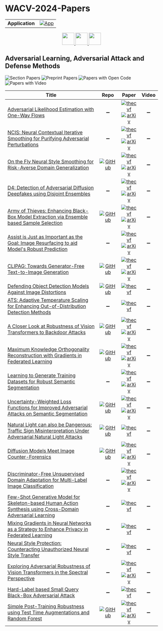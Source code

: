 # WACV-2024-Papers

<table>
    <tr>
        <td><strong>Application</strong></td>
        <td>
            <a href="https://huggingface.co/spaces/DmitryRyumin/NewEraAI-Papers" style="float:left;">
                <img src="https://img.shields.io/badge/🤗-NewEraAI--Papers-FFD21F.svg" alt="App" />
            </a>
        </td>
    </tr>
</table>

<div align="center">
    <a href="https://github.com/DmitryRyumin/WACV-2024-Papers/blob/main/sections/3d_cv.md">
        <img src="https://cdn.jsdelivr.net/gh/DmitryRyumin/NewEraAI-Papers@main/images/left.svg" width="40" alt="" />
    </a>
    <a href="https://github.com/DmitryRyumin/WACV-2024-Papers/">
        <img src="https://cdn.jsdelivr.net/gh/DmitryRyumin/NewEraAI-Papers@main/images/home.svg" width="40" alt="" />
    </a>
    <a href="https://github.com/DmitryRyumin/WACV-2024-Papers/blob/main/sections/biometrics_face_gesture_body_pose.md">
        <img src="https://cdn.jsdelivr.net/gh/DmitryRyumin/NewEraAI-Papers@main/images/right.svg" width="40" alt="" />
    </a>
</div>

## Adversarial Learning, Adversarial Attack and Defense Methods

![Section Papers](https://img.shields.io/badge/Section%20Papers-22-42BA16) ![Preprint Papers](https://img.shields.io/badge/Preprint%20Papers-15-b31b1b) ![Papers with Open Code](https://img.shields.io/badge/Papers%20with%20Open%20Code-10-1D7FBF) ![Papers with Video](https://img.shields.io/badge/Papers%20with%20Video-0-FF0000)

| **Title** | **Repo** | **Paper** | **Video** |
|-----------|:--------:|:---------:|:---------:|
| [Adversarial Likelihood Estimation with One-Way Flows](https://openaccess.thecvf.com/content/WACV2024/html/Ben-Dov_Adversarial_Likelihood_Estimation_With_One-Way_Flows_WACV_2024_paper.html) | :heavy_minus_sign: | [![thecvf](https://img.shields.io/badge/pdf-thecvf-7395C5.svg)](https://openaccess.thecvf.com/content/WACV2024/papers/Ben-Dov_Adversarial_Likelihood_Estimation_With_One-Way_Flows_WACV_2024_paper.pdf) <br /> [![arXiv](https://img.shields.io/badge/arXiv-2307.09882-b31b1b.svg)](http://arxiv.org/abs/2307.09882) | :heavy_minus_sign: |
| [NCIS: Neural Contextual Iterative Smoothing for Purifying Adversarial Perturbations](https://openaccess.thecvf.com/content/WACV2024/html/Cha_NCIS_Neural_Contextual_Iterative_Smoothing_for_Purifying_Adversarial_Perturbations_WACV_2024_paper.html) | :heavy_minus_sign: | [![thecvf](https://img.shields.io/badge/pdf-thecvf-7395C5.svg)](https://openaccess.thecvf.com/content/WACV2024/papers/Cha_NCIS_Neural_Contextual_Iterative_Smoothing_for_Purifying_Adversarial_Perturbations_WACV_2024_paper.pdf) <br /> [![arXiv](https://img.shields.io/badge/arXiv-2106.11644-b31b1b.svg)](http://arxiv.org/abs/2106.11644) | :heavy_minus_sign: |
| [On the Fly Neural Style Smoothing for Risk-Averse Domain Generalization](https://openaccess.thecvf.com/content/WACV2024/html/Mehra_On_the_Fly_Neural_Style_Smoothing_for_Risk-Averse_Domain_Generalization_WACV_2024_paper.html) | [![GitHub](https://img.shields.io/github/stars/akshaymehra24/RiskAverseDG?style=flat)](https://github.com/akshaymehra24/RiskAverseDG) | [![thecvf](https://img.shields.io/badge/pdf-thecvf-7395C5.svg)](https://openaccess.thecvf.com/content/WACV2024/papers/Mehra_On_the_Fly_Neural_Style_Smoothing_for_Risk-Averse_Domain_Generalization_WACV_2024_paper.pdf) <br /> [![arXiv](https://img.shields.io/badge/arXiv-2307.08551-b31b1b.svg)](http://arxiv.org/abs/2307.08551) | :heavy_minus_sign: |
| [D4: Detection of Adversarial Diffusion Deepfakes using Disjoint Ensembles](https://openaccess.thecvf.com/content/WACV2024/html/Hooda_D4_Detection_of_Adversarial_Diffusion_Deepfakes_Using_Disjoint_Ensembles_WACV_2024_paper.html) | :heavy_minus_sign: | [![thecvf](https://img.shields.io/badge/pdf-thecvf-7395C5.svg)](https://openaccess.thecvf.com/content/WACV2024/papers/Hooda_D4_Detection_of_Adversarial_Diffusion_Deepfakes_Using_Disjoint_Ensembles_WACV_2024_paper.pdf) <br /> [![arXiv](https://img.shields.io/badge/arXiv-2202.05687-b31b1b.svg)](http://arxiv.org/abs/2202.05687) | :heavy_minus_sign: |
| [Army of Thieves: Enhancing Black-Box Model Extraction via Ensemble based Sample Selection](https://openaccess.thecvf.com/content/WACV2024/html/Jindal_Army_of_Thieves_Enhancing_Black-Box_Model_Extraction_via_Ensemble_Based_WACV_2024_paper.html) | [![GitHub](https://img.shields.io/github/stars/akshitjindal1/AOT_WACV?style=flat)](https://github.com/akshitjindal1/AOT_WACV) | [![thecvf](https://img.shields.io/badge/pdf-thecvf-7395C5.svg)](https://openaccess.thecvf.com/content/WACV2024/papers/Jindal_Army_of_Thieves_Enhancing_Black-Box_Model_Extraction_via_Ensemble_Based_WACV_2024_paper.pdf) <br /> [![arXiv](https://img.shields.io/badge/arXiv-2311.04588-b31b1b.svg)](http://arxiv.org/abs/2311.04588) | :heavy_minus_sign: |
| [Assist is Just as Important as the Goal: Image Resurfacing to aid Model's Robust Prediction](https://openaccess.thecvf.com/content/WACV2024/html/Sharma_Assist_Is_Just_As_Important_as_the_Goal_Image_Resurfacing_WACV_2024_paper.html) | :heavy_minus_sign: | [![thecvf](https://img.shields.io/badge/pdf-thecvf-7395C5.svg)](https://openaccess.thecvf.com/content/WACV2024/papers/Sharma_Assist_Is_Just_As_Important_as_the_Goal_Image_Resurfacing_WACV_2024_paper.pdf) <br /> [![arXiv](https://img.shields.io/badge/arXiv-2311.01563-b31b1b.svg)](http://arxiv.org/abs/2311.01563) | :heavy_minus_sign: |
| [CLIPAG: Towards Generator-Free Text-to-Image Generation](https://openaccess.thecvf.com/content/WACV2024/html/Ganz_CLIPAG_Towards_Generator-Free_Text-to-Image_Generation_WACV_2024_paper.html) | [![GitHub](https://img.shields.io/github/stars/royg27/CLIPAG?style=flat)](https://github.com/royg27/CLIPAG) | [![thecvf](https://img.shields.io/badge/pdf-thecvf-7395C5.svg)](https://openaccess.thecvf.com/content/WACV2024/papers/Ganz_CLIPAG_Towards_Generator-Free_Text-to-Image_Generation_WACV_2024_paper.pdf) <br /> [![arXiv](https://img.shields.io/badge/arXiv-2306.16805-b31b1b.svg)](http://arxiv.org/abs/2306.16805) | :heavy_minus_sign: |
| [Defending Object Detection Models Against Image Distortions](https://openaccess.thecvf.com/content/WACV2024/html/Ofori-Oduro_Defending_Object_Detection_Models_Against_Image_Distortions_WACV_2024_paper.html) | [![GitHub](https://img.shields.io/github/stars/moforio/GSES?style=flat)](https://github.com/moforio/GSES) | [![thecvf](https://img.shields.io/badge/pdf-thecvf-7395C5.svg)](https://openaccess.thecvf.com/content/WACV2024/papers/Ofori-Oduro_Defending_Object_Detection_Models_Against_Image_Distortions_WACV_2024_paper.pdf) | :heavy_minus_sign: |
| [ATS: Adaptive Temperature Scaling for Enhancing Out-of-Distribution Detection Methods](https://openaccess.thecvf.com/content/WACV2024/html/Krumpl_ATS_Adaptive_Temperature_Scaling_for_Enhancing_Out-of-Distribution_Detection_Methods_WACV_2024_paper.html) | :heavy_minus_sign: | [![thecvf](https://img.shields.io/badge/pdf-thecvf-7395C5.svg)](https://openaccess.thecvf.com/content/WACV2024/papers/Krumpl_ATS_Adaptive_Temperature_Scaling_for_Enhancing_Out-of-Distribution_Detection_Methods_WACV_2024_paper.pdf) | :heavy_minus_sign: |
| [A Closer Look at Robustness of Vision Transformers to Backdoor Attacks](https://openaccess.thecvf.com/content/WACV2024/html/Subramanya_A_Closer_Look_at_Robustness_of_Vision_Transformers_to_Backdoor_WACV_2024_paper.html) | [![GitHub](https://img.shields.io/github/stars/UCDvision/backdoor_transformer?style=flat)](https://github.com/UCDvision/backdoor_transformer) | [![thecvf](https://img.shields.io/badge/pdf-thecvf-7395C5.svg)](https://openaccess.thecvf.com/content/WACV2024/papers/Subramanya_A_Closer_Look_at_Robustness_of_Vision_Transformers_to_Backdoor_WACV_2024_paper.pdf) <br /> [![arXiv](https://img.shields.io/badge/arXiv-2206.08477-b31b1b.svg)](http://arxiv.org/abs/2206.08477) | :heavy_minus_sign: |
| [Maximum Knowledge Orthogonality Reconstruction with Gradients in Federated Learning](https://openaccess.thecvf.com/content/WACV2024/html/Wang_Maximum_Knowledge_Orthogonality_Reconstruction_With_Gradients_in_Federated_Learning_WACV_2024_paper.html) | [![GitHub](https://img.shields.io/github/stars/wfwf10/MKOR?style=flat)](https://github.com/wfwf10/MKOR) | [![thecvf](https://img.shields.io/badge/pdf-thecvf-7395C5.svg)](https://openaccess.thecvf.com/content/WACV2024/papers/Wang_Maximum_Knowledge_Orthogonality_Reconstruction_With_Gradients_in_Federated_Learning_WACV_2024_paper.pdf) <br /> [![arXiv](https://img.shields.io/badge/arXiv-2310.19222-b31b1b.svg)](http://arxiv.org/abs/2310.19222) | :heavy_minus_sign: |
| [Learning to Generate Training Datasets for Robust Semantic Segmentation](https://openaccess.thecvf.com/content/WACV2024/html/Hariat_Learning_To_Generate_Training_Datasets_for_Robust_Semantic_Segmentation_WACV_2024_paper.html) | :heavy_minus_sign: | [![thecvf](https://img.shields.io/badge/pdf-thecvf-7395C5.svg)](https://openaccess.thecvf.com/content/WACV2024/papers/Hariat_Learning_To_Generate_Training_Datasets_for_Robust_Semantic_Segmentation_WACV_2024_paper.pdf) <br /> [![arXiv](https://img.shields.io/badge/arXiv-2308.02535-b31b1b.svg)](http://arxiv.org/abs/2308.02535) | :heavy_minus_sign: |
| [Uncertainty-Weighted Loss Functions for Improved Adversarial Attacks on Semantic Segmentation](https://openaccess.thecvf.com/content/WACV2024/html/Maag_Uncertainty-Weighted_Loss_Functions_for_Improved_Adversarial_Attacks_on_Semantic_Segmentation_WACV_2024_paper.html) | [![GitHub](https://img.shields.io/github/stars/kmaag/Uncertainty-weighted-Loss?style=flat)](https://github.com/kmaag/Uncertainty-weighted-Loss) | [![thecvf](https://img.shields.io/badge/pdf-thecvf-7395C5.svg)](https://openaccess.thecvf.com/content/WACV2024/papers/Maag_Uncertainty-Weighted_Loss_Functions_for_Improved_Adversarial_Attacks_on_Semantic_Segmentation_WACV_2024_paper.pdf) <br /> [![arXiv](https://img.shields.io/badge/arXiv-2310.17436-b31b1b.svg)](http://arxiv.org/abs/2310.17436) | :heavy_minus_sign: |
| [Natural Light can also be Dangerous: Traffic Sign Misinterpretation Under Adversarial Natural Light Attacks](https://openaccess.thecvf.com/content/WACV2024/html/Hsiao_Natural_Light_Can_Also_Be_Dangerous_Traffic_Sign_Misinterpretation_Under_WACV_2024_paper.html) | [![GitHub](https://img.shields.io/github/stars/BlueDyee/natural-light-attack?style=flat)](https://github.com/BlueDyee/natural-light-attack) | [![thecvf](https://img.shields.io/badge/pdf-thecvf-7395C5.svg)](https://openaccess.thecvf.com/content/WACV2024/papers/Hsiao_Natural_Light_Can_Also_Be_Dangerous_Traffic_Sign_Misinterpretation_Under_WACV_2024_paper.pdf) | :heavy_minus_sign: |
| [Diffusion Models Meet Image Counter-Forensics](https://openaccess.thecvf.com/content/WACV2024/html/Tailanian_Diffusion_Models_Meet_Image_Counter-Forensics_WACV_2024_paper.html) | [![GitHub](https://img.shields.io/github/stars/mtailanian/diff-cf?style=flat)](https://github.com/mtailanian/diff-cf) | [![thecvf](https://img.shields.io/badge/pdf-thecvf-7395C5.svg)](https://openaccess.thecvf.com/content/WACV2024/papers/Tailanian_Diffusion_Models_Meet_Image_Counter-Forensics_WACV_2024_paper.pdf) <br /> [![arXiv](https://img.shields.io/badge/arXiv-2311.13629-b31b1b.svg)](http://arxiv.org/abs/2311.13629) | :heavy_minus_sign: |
| [Discriminator-Free Unsupervised Domain Adaptation for Multi-Label Image Classification](https://openaccess.thecvf.com/content/WACV2024/html/Singh_Discriminator-Free_Unsupervised_Domain_Adaptation_for_Multi-Label_Image_Classification_WACV_2024_paper.html) | :heavy_minus_sign: | [![thecvf](https://img.shields.io/badge/pdf-thecvf-7395C5.svg)](https://openaccess.thecvf.com/content/WACV2024/papers/Singh_Discriminator-Free_Unsupervised_Domain_Adaptation_for_Multi-Label_Image_Classification_WACV_2024_paper.pdf) <br /> [![arXiv](https://img.shields.io/badge/arXiv-2301.10611-b31b1b.svg)](http://arxiv.org/abs/2301.10611) | :heavy_minus_sign: |
| [Few-Shot Generative Model for Skeleton-based Human Action Synthesis using Cross-Domain Adversarial Learning](https://openaccess.thecvf.com/content/WACV2024/html/Fukushi_Few-Shot_Generative_Model_for_Skeleton-Based_Human_Action_Synthesis_Using_Cross-Domain_WACV_2024_paper.html) | :heavy_minus_sign: | [![thecvf](https://img.shields.io/badge/pdf-thecvf-7395C5.svg)](https://openaccess.thecvf.com/content/WACV2024/papers/Fukushi_Few-Shot_Generative_Model_for_Skeleton-Based_Human_Action_Synthesis_Using_Cross-Domain_WACV_2024_paper.pdf) | :heavy_minus_sign: |
| [Mixing Gradients in Neural Networks as a Strategy to Enhance Privacy in Federated Learning](https://openaccess.thecvf.com/content/WACV2024/html/Eloul_Mixing_Gradients_in_Neural_Networks_as_a_Strategy_To_Enhance_WACV_2024_paper.html) | :heavy_minus_sign: | [![thecvf](https://img.shields.io/badge/pdf-thecvf-7395C5.svg)](https://openaccess.thecvf.com/content/WACV2024/papers/Eloul_Mixing_Gradients_in_Neural_Networks_as_a_Strategy_To_Enhance_WACV_2024_paper.pdf) | :heavy_minus_sign: |
| [Neural Style Protection: Counteracting Unauthorized Neural Style Transfer](https://openaccess.thecvf.com/content/WACV2024/html/Li_Neural_Style_Protection_Counteracting_Unauthorized_Neural_Style_Transfer_WACV_2024_paper.html) | :heavy_minus_sign: | [![thecvf](https://img.shields.io/badge/pdf-thecvf-7395C5.svg)](https://openaccess.thecvf.com/content/WACV2024/papers/Li_Neural_Style_Protection_Counteracting_Unauthorized_Neural_Style_Transfer_WACV_2024_paper.pdf) | :heavy_minus_sign: |
| [Exploring Adversarial Robustness of Vision Transformers in the Spectral Perspective](https://openaccess.thecvf.com/content/WACV2024/html/Kim_Exploring_Adversarial_Robustness_of_Vision_Transformers_in_the_Spectral_Perspective_WACV_2024_paper.html) | :heavy_minus_sign: | [![thecvf](https://img.shields.io/badge/pdf-thecvf-7395C5.svg)](https://openaccess.thecvf.com/content/WACV2024/papers/Kim_Exploring_Adversarial_Robustness_of_Vision_Transformers_in_the_Spectral_Perspective_WACV_2024_paper.pdf) <br /> [![arXiv](https://img.shields.io/badge/arXiv-2208.09602-b31b1b.svg)](http://arxiv.org/abs/2208.09602) | :heavy_minus_sign: |
| [Hard-Label based Small Query Black-Box Adversarial Attack](https://openaccess.thecvf.com/content/WACV2024/html/Park_Hard-Label_Based_Small_Query_Black-Box_Adversarial_Attack_WACV_2024_paper.html) | :heavy_minus_sign: | [![thecvf](https://img.shields.io/badge/pdf-thecvf-7395C5.svg)](https://openaccess.thecvf.com/content/WACV2024/papers/Park_Hard-Label_Based_Small_Query_Black-Box_Adversarial_Attack_WACV_2024_paper.pdf) | :heavy_minus_sign: |
| [Simple Post-Training Robustness using Test Time Augmentations and Random Forest](https://openaccess.thecvf.com/content/WACV2024/html/Cohen_Simple_Post-Training_Robustness_Using_Test_Time_Augmentations_and_Random_Forest_WACV_2024_paper.html) | [![GitHub](https://img.shields.io/github/stars/giladcohen/ARF?style=flat)](https://github.com/giladcohen/ARF) | [![thecvf](https://img.shields.io/badge/pdf-thecvf-7395C5.svg)](https://openaccess.thecvf.com/content/WACV2024/papers/Cohen_Simple_Post-Training_Robustness_Using_Test_Time_Augmentations_and_Random_Forest_WACV_2024_paper.pdf) <br /> [![arXiv](https://img.shields.io/badge/arXiv-2109.08191-b31b1b.svg)](http://arxiv.org/abs/2109.08191) | :heavy_minus_sign: |
